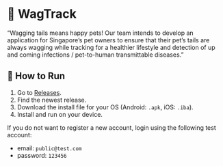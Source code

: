 # :dog: WagTrack

“Wagging tails means happy pets! Our team intends to develop an application for Singapore’s pet owners to ensure that their pet’s tails are always wagging while tracking for a healthier lifestyle and detection of up and coming infections / pet-to-human transmittable diseases.”

## :rocket: How to Run

1. Go to [Releases](https://github.com/LunarEclipz/WagTrack/releases).
2. Find the newest release.
3. Download the install file for your OS (Android: `.apk`, iOS: `.iba`).
4. Install and run on your device.

If you do not want to register a new account, login using the following test account:

- email: `public@test.com`
- password: `123456`
